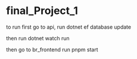 # final_Project_1

to run first go to api, run dotnet ef database update

then run dotnet watch run

then go to br_frontend run pnpm start
